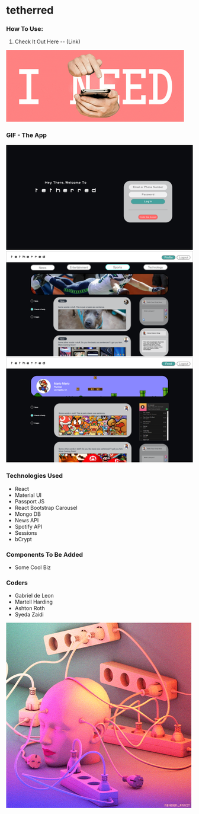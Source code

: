 # tetherred

### How To Use:

1. Check It Out Here -- (Link)

![GIF](https://github.com/Kalamath/tetherred/blob/master/client/src/assets/imgs/needMore.gif)

### GIF - The App

![login](https://github.com/Kalamath/tetherred/blob/master/client/src/assets/imgs/Login.png)
![home](https://github.com/Kalamath/tetherred/blob/master/client/src/assets/imgs/Home.png)
![profile](https://github.com/Kalamath/tetherred/blob/master/client/src/assets/imgs/Profile.png)

### Technologies Used

* React
* Material UI
* Passport JS
* React Bootstrap Carousel
* Mongo DB
* News API
* Spotify API
* Sessions
* bCrypt

### Components To Be Added

* Some Cool Biz

### Coders

* Gabriel de Leon
* Martell Harding
* Ashton Roth
* Syeda Zaidi

![GIF2](https://github.com/Kalamath/tetherred/blob/master/client/src/assets/imgs/plugged.gif)

